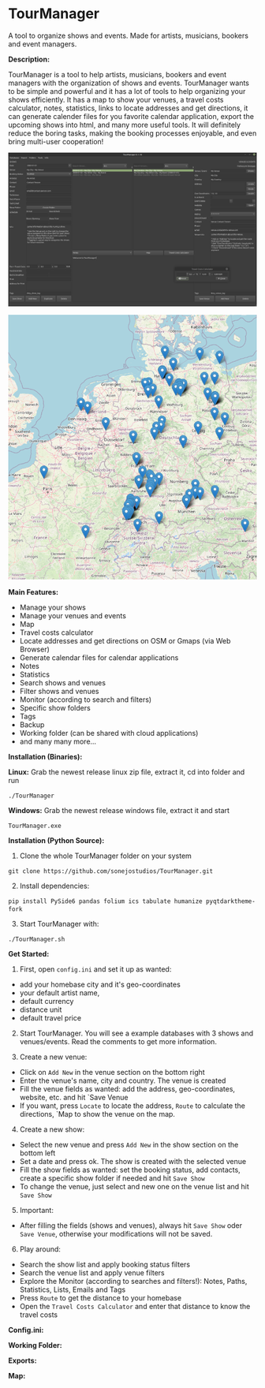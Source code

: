 # TourManager
A tool to organize shows and events. Made for artists, musicians, bookers and event managers.


__Description:__

TourManager is a tool to help artists, musicians, bookers and event managers with the organization of shows and events.
TourManager wants to be simple and powerful and it has a lot of tools to help organizing your shows efficiently. 
It has a map to show your venues, a travel costs calculator, notes, statistics, links to locate addresses and get directions, it can generate calender files for you favorite calendar application, export the upcoming shows into html, and many more useful tools. It will definitely reduce the boring tasks, making the booking processes enjoyable, and even bring multi-user cooperation!


![screenshot](https://github.com/sonejostudios/TourManager/blob/main/TourManager.png "TourManager")

![screenshot](https://github.com/sonejostudios/TourManager/blob/main/TourManagerMap.png "TourManagerMap")


__Main Features:__

* Manage your shows
* Manage your venues and events
* Map
* Travel costs calculator
* Locate addresses and get directions on OSM or Gmaps (via Web Browser)
* Generate calendar files for calendar applications
* Notes
* Statistics
* Search shows and venues
* Filter shows and venues
* Monitor (according to search and filters)
* Specific show folders
* Tags
* Backup
* Working folder (can be shared with cloud applications)
* and many many more...
  

__Installation (Binaries):__

**Linux:**
Grab the newest release linux zip file, extract it, cd into folder and run
```
./TourManager
```
**Windows:**
Grab the newest release windows file, extract it and start
```
TourManager.exe
```


__Installation (Python Source):__

1. Clone the whole TourManager folder on your system
```
git clone https://github.com/sonejostudios/TourManager.git
```

2. Install dependencies:
```
pip install PySide6 pandas folium ics tabulate humanize pyqtdarktheme-fork
```

3. Start TourManager with: 
```
./TourManager.sh
```


__Get Started:__

1. First, open `config.ini` and set it up as wanted: 
* add your homebase city and it's geo-coordinates
* your default artist name, 
* default currency
* distance unit
* default travel price

2. Start TourManager. You will see a example databases with 3 shows and venues/events. Read the comments to get more information.

3. Create a new venue:
* Click on `Add New` in the venue section on the bottom right
* Enter the venue's name, city and country. The venue is created
* Fill the venue fields as wanted: add the address, geo-coordinates, website, etc. and hit `Save Venue
* If you want, press `Locate` to locate the address, `Route` to calculate the directions, `Map to show the venue on the map.

4. Create a new show:
* Select the new venue and press `Add New` in the show section on the bottom left
* Set a date and press ok. The show is created with the selected venue
* Fill the show fields as wanted: set the booking status, add contacts, create a specific show folder if needed and hit `Save Show`
* To change the venue, just select and new one on the venue list and hit `Save Show`

5. Important:
* After filling the fields (shows and venues), always hit `Save Show` oder `Save Venue`, otherwise your modifications will not be saved.

6. Play around:
* Search the show list and apply booking status filters
* Search the venue list and apply venue filters
* Explore the Monitor (according to searches and filters!): Notes, Paths, Statistics, Lists, Emails and Tags
* Press `Route` to get the distance to your homebase
* Open the `Travel Costs Calculator` and enter that distance to know the travel costs


__Config.ini:__


__Working Folder:__


__Exports:__


__Map:__







